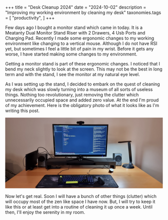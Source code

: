 +++
title = "Desk Cleanup 2024"
date = "2024-10-02"
description = "Improving my working environment by cleaning my desk"
taxonomies.tags = [
    "productivity",
]
+++

Few days ago I bought a monitor stand which came in today. It is a Meatanty Dual Monitor Stand Riser with 2 Drawers, 4 Usb Ports and Charging Pad. Recently I made some ergonomic changes to my working environment like changing to a vertical mouse. Although I do not have RSI yet, but sometimes I feel a little bit of pain in my wrist. Before it gets any worse, I have started making some changes to my environment.

Getting a monitor stand is part of these ergonomic changes. I noticed that I bend my neck slightly to look at the screen. This may not be the best in long term and with the stand, I see the monitor at my natural eye level.

As I was setting up the stand, I decided to embark on the quest of cleaning my desk which was slowly turning into a museum of all sorts of useless things. Nothing too revolutionary, just removing the clutter which unnecessarily occupied space and added zero value. At the end I'm proud of my achievement. Here is the obligatory photo of what it looks like as I'm writing this post.

![Clean Desk](desk-cleanup.jpg)

Now let's get real. Soon I will have a bunch of other things (clutter) which will occupy most of the zen like space I have now. But, I will try to keep it like this or at least get into a routine of cleaning it up once a week. Until then, I'll enjoy the serenity in my room.
